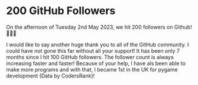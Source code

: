 # 200 GitHub Followers

On the afternoon of Tuesday 2nd May 2023, we hit 200 followers on Github! 🎉🎉🎉

I would like to say another huge thank you to all of the GitHub community. I could have not gone this far without all your support! It has been only 7 months since I hit 100 GitHub followers. The follower count is always increasing faster and faster! Because of your help, I have als been able to make more programs and with that, I became 1st in the UK for pygame development (Data by CodersRank)!
